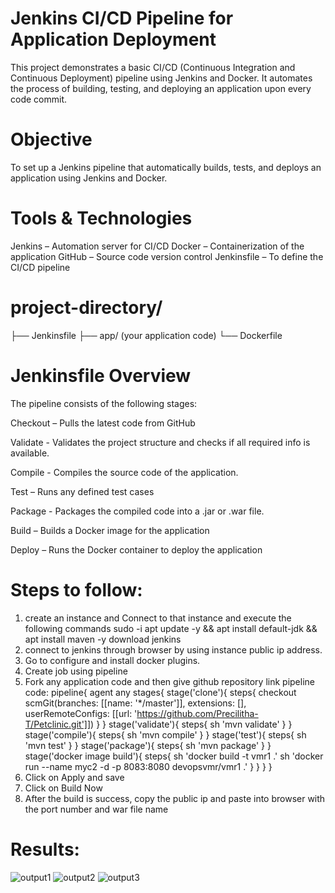 # Jenkins CI/CD Pipeline for Application Deployment
This project demonstrates a basic CI/CD (Continuous Integration and Continuous Deployment) pipeline using Jenkins and Docker. It automates the process of building, testing, and deploying an application upon every code commit.

# Objective
To set up a Jenkins pipeline that automatically builds, tests, and deploys an application using Jenkins and Docker.

# Tools & Technologies

Jenkins – Automation server for CI/CD
Docker – Containerization of the application
GitHub – Source code version control
Jenkinsfile – To define the CI/CD pipeline

# project-directory/

├── Jenkinsfile
├── app/ (your application code)
└── Dockerfile

# Jenkinsfile Overview

The pipeline consists of the following stages:

Checkout – Pulls the latest code from GitHub

Validate - Validates the project structure and checks if all required info is available.

Compile - Compiles the source code of the application.

Test – Runs any defined test cases

Package - Packages the compiled code into a .jar or .war file.

Build – Builds a Docker image for the application

Deploy – Runs the Docker container to deploy the application

# Steps to follow:

1. create an instance and Connect to that instance and execute the following commands
   sudo -i
   apt update -y && apt install default-jdk && apt install maven -y
   download jenkins
2. connect to jenkins through browser by using instance public ip address.
3. Go to configure and install docker plugins.
4. Create job using pipeline
5. Fork any application code and then give github repository link 
   pipeline code: pipeline{
    agent any
    stages{
        stage('clone'){
            steps{
                checkout scmGit(branches: [[name: '*/master']], extensions: [], userRemoteConfigs: [[url: 'https://github.com/Precilitha-T/Petclinic.git']])
            }
        }
        stage('validate'){
            steps{
                sh  'mvn validate'
            }
        }
        stage('compile'){
            steps{
                sh  'mvn compile'
            }
        }
        stage('test'){
            steps{
                sh  'mvn test'
            }
        }
        stage('package'){
            steps{
                sh  'mvn package'
            }
        }
        stage('docker image build'){
            steps{
                sh 'docker build -t vmr1 .'
                sh 'docker run --name myc2 -d -p 8083:8080 devopsvmr/vmr1 .'
            }
        }
    }
}
6. Click on Apply and save
7. Click on Build Now
8. After the build is success, copy the public ip and paste into browser with the port number and war file name

# Results:
![output1](https://github.com/user-attachments/assets/5d9eb201-da42-4252-885f-e480b7a446a8)
![output2](https://github.com/user-attachments/assets/e7f4f818-3a3f-4eb1-9b53-caeec8e675db)
![output3](https://github.com/user-attachments/assets/6516e0b6-8c99-4c71-b7d5-45afc136c147)
